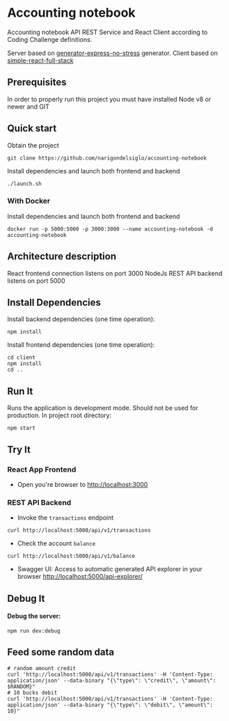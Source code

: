 
# Accounting notebook
Accounting notebook API REST Service and React Client according to Coding Challenge definitions.

Server based on [generator-express-no-stress](https://github.com/cdimascio/generator-express-no-stress) generator.
Client based on [simple-react-full-stack](https://github.com/crsandeep/simple-react-full-stack)

## Prerequisites
In order to properly run this project you must have installed Node v8 or newer and GIT

## Quick start
Obtain the project
```shell
git clone https://github.com/narigondelsiglo/accounting-notebook
```
Install dependencies and launch both frontend and backend
```shell
./launch.sh
```

### With Docker

Install dependencies and launch both frontend and backend
```shell
docker run -p 5000:5000 -p 3000:3000 --name accounting-notebook -d accounting-notebook
```



## Architecture description
React frontend connection listens on port 3000
NodeJs REST API backend listens on port 5000

## Install Dependencies
Install backend dependencies (one time operation):
```shell
npm install
```
Install frontend dependencies (one time operation):
```shell
cd client
npm install
cd ..
```

## Run It

Runs the application is development mode. Should not be used for production. In project root directory:
```shell
npm start
```
## Try It

### React App Frontend
* Open you're browser to [http://localhost:3000](http://localhost:3000)

### REST API Backend
* Invoke the `transactions` endpoint
```shell
curl http://localhost:5000/api/v1/transactions
```
* Check the account `balance`
```shell
curl http://localhost:5000/api/v1/balance
```


* Swagger UI: Access to automatic generated API explorer in your browser
[http://localhost:5000/api-explorer/](http://localhost:5000/api-explorer/)
  

## Debug It
#### Debug the server:
```shell
npm run dev:debug
```

## Feed some random data
```shell
# random amount credit
curl 'http://localhost:5000/api/v1/transactions' -H 'Content-Type: application/json' --data-binary "{\"type\": \"credit\", \"amount\": $RANDOM}"
# 10 bucks debit
curl 'http://localhost:5000/api/v1/transactions' -H 'Content-Type: application/json' --data-binary "{\"type\": \"debit\", \"amount\": 10}"
```